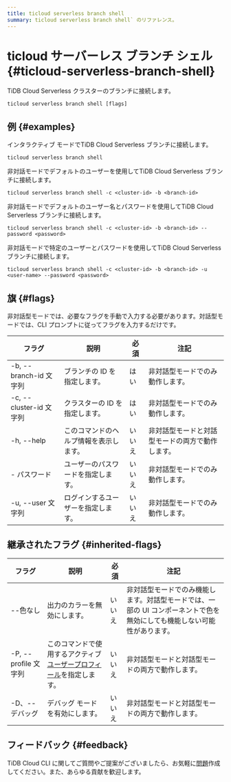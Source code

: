 ```yaml
---
title: ticloud serverless branch shell
summary: ticloud serverless branch shell` のリファレンス。
---
```


# ticloud サーバーレス ブランチ シェル {#ticloud-serverless-branch-shell}

TiDB Cloud Serverless クラスターのブランチに接続します。

```shell
ticloud serverless branch shell [flags]
```

## 例 {#examples}

インタラクティブ モードでTiDB Cloud Serverless ブランチに接続します。

```shell
ticloud serverless branch shell
```

非対話モードでデフォルトのユーザーを使用してTiDB Cloud Serverless ブランチに接続します。

```shell
ticloud serverless branch shell -c <cluster-id> -b <branch-id>
```

非対話モードでデフォルトのユーザー名とパスワードを使用してTiDB Cloud Serverless ブランチに接続します。

```shell
ticloud serverless branch shell -c <cluster-id> -b <branch-id> --password <password>
```

非対話モードで特定のユーザーとパスワードを使用してTiDB Cloud Serverless ブランチに接続します。

```shell
ticloud serverless branch shell -c <cluster-id> -b <branch-id> -u <user-name> --password <password>
```

## 旗 {#flags}

非対話型モードでは、必要なフラグを手動で入力する必要があります。対話型モードでは、CLI プロンプトに従ってフラグを入力するだけです。

| フラグ                  | 説明                  | 必須  | 注記                       |
| -------------------- | ------------------- | --- | ------------------------ |
| -b, --branch-id 文字列  | ブランチの ID を指定します。    | はい  | 非対話型モードでのみ動作します。         |
| -c, --cluster-id 文字列 | クラスターの ID を指定します。   | はい  | 非対話型モードでのみ動作します。         |
| -h, --help           | このコマンドのヘルプ情報を表示します。 | いいえ | 非対話型モードと対話型モードの両方で動作します。 |
| - パスワード              | ユーザーのパスワードを指定します。   | いいえ | 非対話型モードでのみ動作します。         |
| -u, --user 文字列       | ログインするユーザーを指定します。   | いいえ | 非対話型モードでのみ動作します。         |

## 継承されたフラグ {#inherited-flags}

| フラグ               | 説明                                                                             | 必須  | 注記                                                             |
| ----------------- | ------------------------------------------------------------------------------ | --- | -------------------------------------------------------------- |
| --色なし             | 出力のカラーを無効にします。                                                                 | いいえ | 非対話型モードでのみ機能します。対話型モードでは、一部の UI コンポーネントで色を無効にしても機能しない可能性があります。 |
| -P, --profile 文字列 | このコマンドで使用するアクティブ[ユーザープロフィール](/tidb-cloud/cli-reference.md#user-profile)を指定します。 | いいえ | 非対話型モードと対話型モードの両方で動作します。                                       |
| -D、--デバッグ         | デバッグ モードを有効にします。                                                               | いいえ | 非対話型モードと対話型モードの両方で動作します。                                       |

## フィードバック {#feedback}

TiDB Cloud CLI に関してご質問やご提案がございましたら、お気軽に[問題](https://github.com/tidbcloud/tidbcloud-cli/issues/new/choose)作成してください。また、あらゆる貢献を歓迎します。
